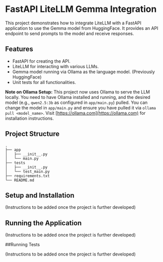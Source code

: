 # FastAPI LiteLLM Gemma Integration

This project demonstrates how to integrate LiteLLM with a FastAPI application to use the Gemma model from HuggingFace. It provides an API endpoint to send prompts to the model and receive responses.

## Features

- FastAPI for creating the API.
- LiteLLM for interacting with various LLMs.
- Gemma model running via Ollama as the language model. (Previously HuggingFace)
- Unit tests for all functionalities.

**Note on Ollama Setup:** This project now uses Ollama to serve the LLM locally. You need to have Ollama installed and running, and the desired model (e.g., `qwen2.5:3b` as configured in `app/main.py`) pulled. You can change the model in `app/main.py` and ensure you have pulled it via `ollama pull <model_name>`. Visit [https://ollama.com](https://ollama.com) for installation instructions.

## Project Structure

```
.
├── app
│   ├── __init__.py
│   └── main.py
├── tests
│   ├── __init__.py
│   └── test_main.py
├── requirements.txt
└── README.md
```

## Setup and Installation

(Instructions to be added once the project is further developed)

## Running the Application

(Instructions to be added once the project is further developed)

##Running Tests

(Instructions to be added once the project is further developed)
```
